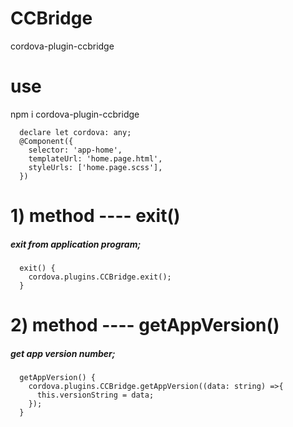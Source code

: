 # CCBridge
  cordova-plugin-ccbridge
# use
  npm i cordova-plugin-ccbridge  
      
      declare let cordova: any;    
      @Component({  
        selector: 'app-home',  
        templateUrl: 'home.page.html',  
        styleUrls: ['home.page.scss'],  
      })  
      
  
# 1) method ---- exit()  
#####  exit from application program;  
      exit() {
        cordova.plugins.CCBridge.exit();
      }

# 2) method ---- getAppVersion()  
#####  get app version number;
      getAppVersion() {
        cordova.plugins.CCBridge.getAppVersion((data: string) =>{
          this.versionString = data;
        });
      }
